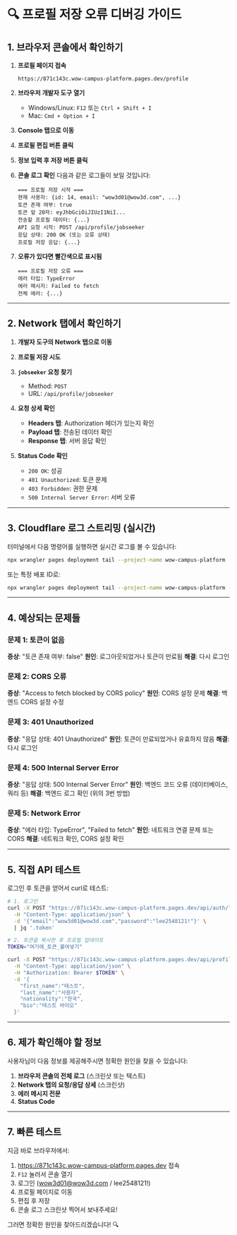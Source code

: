 # 🔍 프로필 저장 오류 디버깅 가이드

## 1. 브라우저 콘솔에서 확인하기

1. **프로필 페이지 접속**
   ```
   https://871c143c.wow-campus-platform.pages.dev/profile
   ```

2. **브라우저 개발자 도구 열기**
   - Windows/Linux: `F12` 또는 `Ctrl + Shift + I`
   - Mac: `Cmd + Option + I`

3. **Console 탭으로 이동**

4. **프로필 편집 버튼 클릭**

5. **정보 입력 후 저장 버튼 클릭**

6. **콘솔 로그 확인**
   다음과 같은 로그들이 보일 것입니다:
   ```
   === 프로필 저장 시작 ===
   현재 사용자: {id: 14, email: "wow3d01@wow3d.com", ...}
   토큰 존재 여부: true
   토큰 앞 20자: eyJhbGciOiJIUzI1NiI...
   전송할 프로필 데이터: {...}
   API 요청 시작: POST /api/profile/jobseeker
   응답 상태: 200 OK (또는 오류 상태)
   프로필 저장 응답: {...}
   ```

7. **오류가 있다면 빨간색으로 표시됨**
   ```
   === 프로필 저장 오류 ===
   에러 타입: TypeError
   에러 메시지: Failed to fetch
   전체 에러: {...}
   ```

---

## 2. Network 탭에서 확인하기

1. **개발자 도구의 Network 탭으로 이동**

2. **프로필 저장 시도**

3. **`jobseeker` 요청 찾기**
   - Method: `POST`
   - URL: `/api/profile/jobseeker`

4. **요청 상세 확인**
   - **Headers 탭**: Authorization 헤더가 있는지 확인
   - **Payload 탭**: 전송된 데이터 확인
   - **Response 탭**: 서버 응답 확인

5. **Status Code 확인**
   - `200 OK`: 성공
   - `401 Unauthorized`: 토큰 문제
   - `403 Forbidden`: 권한 문제
   - `500 Internal Server Error`: 서버 오류

---

## 3. Cloudflare 로그 스트리밍 (실시간)

터미널에서 다음 명령어를 실행하면 실시간 로그를 볼 수 있습니다:

```bash
npx wrangler pages deployment tail --project-name wow-campus-platform
```

또는 특정 배포 ID로:

```bash
npx wrangler pages deployment tail --project-name wow-campus-platform --deployment-id 871c143c
```

---

## 4. 예상되는 문제들

### 문제 1: 토큰이 없음
**증상**: "토큰 존재 여부: false"
**원인**: 로그아웃되었거나 토큰이 만료됨
**해결**: 다시 로그인

### 문제 2: CORS 오류
**증상**: "Access to fetch blocked by CORS policy"
**원인**: CORS 설정 문제
**해결**: 백엔드 CORS 설정 수정

### 문제 3: 401 Unauthorized
**증상**: "응답 상태: 401 Unauthorized"
**원인**: 토큰이 만료되었거나 유효하지 않음
**해결**: 다시 로그인

### 문제 4: 500 Internal Server Error
**증상**: "응답 상태: 500 Internal Server Error"
**원인**: 백엔드 코드 오류 (데이터베이스, 쿼리 등)
**해결**: 백엔드 로그 확인 (위의 3번 방법)

### 문제 5: Network Error
**증상**: "에러 타입: TypeError", "Failed to fetch"
**원인**: 네트워크 연결 문제 또는 CORS
**해결**: 네트워크 확인, CORS 설정 확인

---

## 5. 직접 API 테스트

로그인 후 토큰을 얻어서 curl로 테스트:

```bash
# 1. 로그인
curl -X POST "https://871c143c.wow-campus-platform.pages.dev/api/auth/login" \
  -H "Content-Type: application/json" \
  -d '{"email":"wow3d01@wow3d.com","password":"lee2548121!"}' \
  | jq '.token'

# 2. 토큰을 복사한 후 프로필 업데이트
TOKEN="여기에_토큰_붙여넣기"

curl -X POST "https://871c143c.wow-campus-platform.pages.dev/api/profile/jobseeker" \
  -H "Content-Type: application/json" \
  -H "Authorization: Bearer $TOKEN" \
  -d '{
    "first_name":"테스트",
    "last_name":"사용자",
    "nationality":"한국",
    "bio":"테스트 바이오"
  }'
```

---

## 6. 제가 확인해야 할 정보

사용자님이 다음 정보를 제공해주시면 정확한 원인을 찾을 수 있습니다:

1. **브라우저 콘솔의 전체 로그** (스크린샷 또는 텍스트)
2. **Network 탭의 요청/응답 상세** (스크린샷)
3. **에러 메시지 전문**
4. **Status Code**

---

## 7. 빠른 테스트

지금 바로 브라우저에서:

1. https://871c143c.wow-campus-platform.pages.dev 접속
2. `F12` 눌러서 콘솔 열기
3. 로그인 (wow3d01@wow3d.com / lee2548121!)
4. 프로필 페이지로 이동
5. 편집 후 저장
6. 콘솔 로그 스크린샷 찍어서 보내주세요!

그러면 정확한 원인을 찾아드리겠습니다! 🔍
